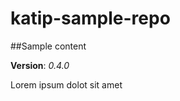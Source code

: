 katip-sample-repo
=================

##Sample content

**Version**: _0.4.0_

Lorem ipsum dolot sit amet
